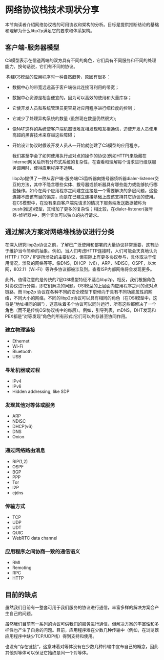 # 网络协议栈技术现状分享

​	本节向读者介绍网络协议栈的可用协议和架构的分析。目标是提供推断结论的基础和理解为什么libp2p满足它的要求和体系架构。

## 客户端-服务器模型

​	CS模型表示在信道两端的双方具有不同的角色，它们具有不同服务和不同的处理能力，换句话说，它们有不同的协议。

​	构建CS模型的应用程序时一种自然趋势，原因有很多：

- 数据中心的带宽远远高于客户端彼此连接可利用的带宽；

- 数据中心资源是相当便宜的，因为可以高效的使用和大量库存；

- 它使开发人员和系统管理员更容易对应用程序进行细粒度的控制；

- 它减少了处理异构系统的数量 (虽然现在数量仍然很大);

- 像NAT这样的系统使客户端机器很难互相发现和互相通信，迫使开发人员使用高超的黑客技术来穿越这些障碍；

- 开始设计协议时假设开发人员从一开始就创建了CS模型的应用程序。

  我们甚至学会了如何使用执行点对点的操作的协议(例如HTTP)来隐藏在Internet网关后所有分布式系统的复杂性，在查看和理解每个请求进行级联服务调用时，使得应用程序不透明。

  libp2p提供了一种从客户端-服务端CS监听器向拨号器侦听器dialer-listener交互的方法，其中不隐含哪些实体、拨号器或侦听器具有哪些能力或能够执行哪些操作。如今在两个应用程序之间建立连接是一个需要解决的多层问题，这些连接不应该有目的偏差，而是在已建立连接基础上应该支持其它协议的使用。在CS模型中，在没有来自客户端先请求的情况下服务端发送数据被称为push(推送)模型，其增加了更多的复杂性；相比较，在dialer-listener(拨号器-侦听器)中，两个实体可以独立的执行请求。

## 通过解决方案对网络堆栈协议进行分类

​	在深入研究libp2p协议之前，了解已广泛使用和部署的大量协议非常重要，这有助于维护当今简单的抽象。例如，当人们考虑HTTP连接时，人们可能会天真地认为HTTP / TCP / IP是所涉及的主要协议，但实际上有更多协议参与，具体取决于使用情况，涉及的网络等等。像DNS，DHCP（v6），ARP，NDISC，OSPF，以太网，802.11（Wi-Fi）等许多协议都被涉及到。查看ISP内部网络将会发现更多。

​	此外，值得注意的是传统的7层OSI模型特征不适合libp2p。相反，我们根据角色对协议进行分类，即它们解决的问题。OSI模型的上层面向应用程序之间的点对点链路，而 libp2p 协议在各种不同的安全模型下更倾向于具有不同功能属性的网络，不同大小的网络。不同的libp2p协议可以具有相同的角色（在OSI模型中，这将是“地址相同的层”），这意味着多个协议可以同时运行，所有这些都解决了一个角色（而不是传统OSI协议栈中的每层）。例如，引导列表，mDNS，DHT发现和PEX都是“对等发现”角色的所有形式;它们可以共存甚至协同作用。

### 建立物理链接

- Ethernet
- Wi-Fi
- Bluetooth
- USB

### 寻址机器或过程

- IPv4
- IPv6
- Hidden addressing, like SDP

### 发现其他对等体或服务

- ARP
- NDISC
- DHCP(v6)
- DNS
- Onion

### 通过网络路由消息

- RIP(1,2)
- OSPF
- BGP
- PPP
- Tor
- I2P
- cjdns

### 传输方式

- TCP
- UDP
- UDT
- QUIC
- WebRTC data channel

###  **应用程序之间协商一致的通信语义**

- RMI
- Remoting
- RPC
- HTTP

## 目前的缺点

​	虽然我们目前有一整套可用于我们服务的协议进行通信，丰富多样的解决方案会产生自己的问题。

​	虽然我们目前有一系列的协议可供我们的服务进行通信，但解决方案的丰富性和多样性也产生了自身的问题。目前，应用程序难在少数几种传输中（例如，在浏览器应用程序中缺少TCP/UDP栈）得到支持和使用。

​	也没有“存在链接”，这意味着对等体没有在少数几种传输中宣布自己的概念，因此其他对等体可以保证它始终是同一个对等体。
